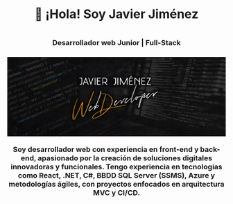 <div align="center">
<h1>👋 ¡Hola! Soy Javier Jiménez<h1>
<h3>Desarrollador web Junior | Full-Stack<h3>

![Banner](https://github.com/JaviJimenezFernandez/JaviJimenezFernandez/blob/main/BannerGithub.jpg)

Soy desarrollador web con experiencia en front-end y back-end, apasionado por la creación de soluciones digitales innovadoras y funcionales.
Tengo experiencia en tecnologías como React, .NET, C#, BBDD SQL Server (SSMS), Azure y metodologías ágiles, con proyectos enfocados en arquitectura MVC y CI/CD.

</div>

